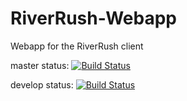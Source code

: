 # RiverRush-Webapp
Webapp for the RiverRush client

master status: [![Build Status](https://travis-ci.org/StreetLampStudios/RiverRush-WebApp.svg?branch=master)](https://travis-ci.org/StreetLampStudios/RiverRush-WebApp)

develop status: [![Build Status](https://travis-ci.org/StreetLampStudios/RiverRush-WebApp.svg?branch=develop)](https://travis-ci.org/StreetLampStudios/RiverRush-WebApp)
